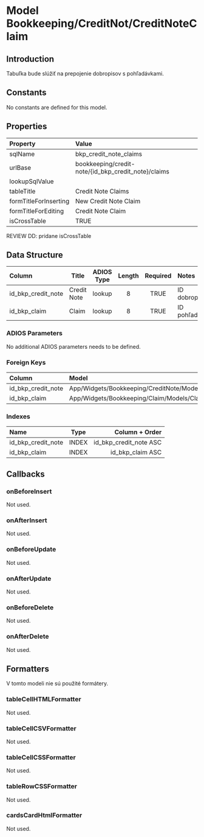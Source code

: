 # Model Bookkeeping/CreditNot/CreditNoteClaim

## Introduction

Tabuľka bude slúžiť na prepojenie dobropisov s pohľadávkami.

## Constants

No constants are defined for this model.

## Properties

| Property              | Value                                           |
| :-------------------- | :---------------------------------------------- |
| sqlName               | bkp_credit_note_claims                          |
| urlBase               | bookkeeping/credit-note/{id_bkp_credit_note}/claims |
| lookupSqlValue        |                                                 |
| tableTitle            | Credit Note Claims                              |
| formTitleForInserting | New Credit Note Claim                           |
| formTitleForEditing   | Credit Note Claim                               |
| isCrossTable          | TRUE                                            |

REVIEW DD: pridane isCrossTable

## Data Structure

| Column             | Title       | ADIOS Type | Length | Required | Notes         |
| :----------------- | ----------- | :--------: | :----: | :------: | :------------ |
| id_bkp_credit_note | Credit Note |   lookup   |   8    |   TRUE   | ID dobropisu  |
| id_bkp_claim       | Claim       |   lookup   |   8    |   TRUE   | ID pohľadávky |

### ADIOS Parameters

No additional ADIOS parameters needs to be defined.

### Foreign Keys

| Column             | Model                                            | Relation | OnUpdate | OnDelete |
| :----------------- | :----------------------------------------------- | :------: | -------- | -------- |
| id_bkp_credit_note | App/Widgets/Bookkeeping/CreditNote/Models/CreditNote |   1:N    | Cascade  | Cascade  |
| id_bkp_claim       | App/Widgets/Bookkeeping/Claim/Models/Claim           |   1:N    | Cascade  | Restrict |

### Indexes

| Name               | Type  |         Column + Order |
| :----------------- | :---: | ---------------------: |
| id_bkp_credit_note | INDEX | id_bkp_credit_note ASC |
| id_bkp_claim       | INDEX |       id_bkp_claim ASC |

## Callbacks

### onBeforeInsert

Not used.

### onAfterInsert

Not used.

### onBeforeUpdate

Not used.

### onAfterUpdate

Not used.

### onBeforeDelete

Not used.

### onAfterDelete

Not used.

## Formatters

V tomto modeli nie sú použité formátery.

### tableCellHTMLFormatter

Not used.

### tableCellCSVFormatter

Not used.

### tableCellCSSFormatter

Not used.

### tableRowCSSFormatter

Not used.

### cardsCardHtmlFormatter

Not used.
